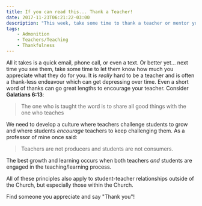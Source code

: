 ```yaml
---
title: If you can read this... Thank a Teacher!
date: 2017-11-23T06:21:22-03:00
description: "This week, take some time to thank a teacher or mentor you appreciate."
tags:
    - Admonition
    - Teachers/Teaching
    - Thankfulness
---
```


All it takes is a quick email, phone call, or even a text. Or better yet... next time you see them, take some time to let them know how much you appreciate what they do for you. It is *really* hard to be a teacher and is often a thank-less endeavour which can get depressing over time. Even a short word of thanks can go great lengths to encourage your teacher. Consider **Galatians 6:13**:

> The one who is taught the word is to share all good things with the one who teaches

We need to develop a culture where teachers challenge students to grow and where students *encourage* teachers to keep challenging them. As a professor of mine once said:

> Teachers are not producers and students are not consumers.

The best growth and learning occurs when both teachers *and* students are engaged in the teaching/learning process.

All of these principles also apply to student-teacher relationships outside of the Church, but especially those within the Church.

Find someone you appreciate and say "Thank you"!
